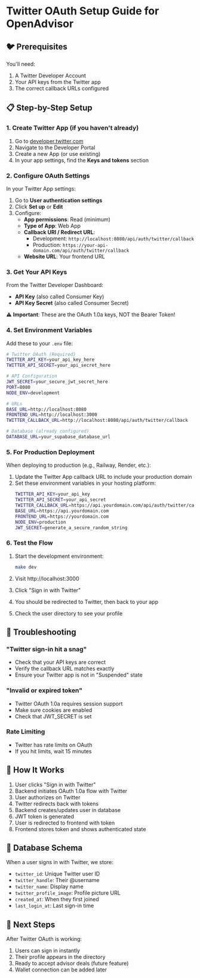 # Twitter OAuth Setup Guide for OpenAdvisor

## 🐦 Prerequisites

You'll need:
1. A Twitter Developer Account
2. Your API keys from the Twitter app
3. The correct callback URLs configured

## 📋 Step-by-Step Setup

### 1. Create Twitter App (if you haven't already)

1. Go to [developer.twitter.com](https://developer.twitter.com)
2. Navigate to the Developer Portal
3. Create a new App (or use existing)
4. In your app settings, find the **Keys and tokens** section

### 2. Configure OAuth Settings

In your Twitter App settings:

1. Go to **User authentication settings**
2. Click **Set up** or **Edit**
3. Configure:
   - **App permissions**: Read (minimum)
   - **Type of App**: Web App
   - **Callback URI / Redirect URL**: 
     - Development: `http://localhost:8080/api/auth/twitter/callback`
     - Production: `https://your-api-domain.com/api/auth/twitter/callback`
   - **Website URL**: Your frontend URL

### 3. Get Your API Keys

From the Twitter Developer Dashboard:
- **API Key** (also called Consumer Key)
- **API Key Secret** (also called Consumer Secret)

⚠️ **Important**: These are the OAuth 1.0a keys, NOT the Bearer Token!

### 4. Set Environment Variables

Add these to your `.env` file:

```bash
# Twitter OAuth (Required)
TWITTER_API_KEY=your_api_key_here
TWITTER_API_SECRET=your_api_secret_here

# API Configuration
JWT_SECRET=your_secure_jwt_secret_here
PORT=8080
NODE_ENV=development

# URLs
BASE_URL=http://localhost:8080
FRONTEND_URL=http://localhost:3000
TWITTER_CALLBACK_URL=http://localhost:8080/api/auth/twitter/callback

# Database (already configured)
DATABASE_URL=your_supabase_database_url
```

### 5. For Production Deployment

When deploying to production (e.g., Railway, Render, etc.):

1. Update the Twitter App callback URL to include your production domain
2. Set these environment variables in your hosting platform:
   ```bash
   TWITTER_API_KEY=your_api_key
   TWITTER_API_SECRET=your_api_secret
   TWITTER_CALLBACK_URL=https://api.yourdomain.com/api/auth/twitter/callback
   BASE_URL=https://api.yourdomain.com
   FRONTEND_URL=https://yourdomain.com
   NODE_ENV=production
   JWT_SECRET=generate_a_secure_random_string
   ```

### 6. Test the Flow

1. Start the development environment:
   ```bash
   make dev
   ```

2. Visit http://localhost:3000

3. Click "Sign in with Twitter"

4. You should be redirected to Twitter, then back to your app

5. Check the user directory to see your profile

## 🔧 Troubleshooting

### "Twitter sign-in hit a snag"
- Check that your API keys are correct
- Verify the callback URL matches exactly
- Ensure your Twitter app is not in "Suspended" state

### "Invalid or expired token"
- Twitter OAuth 1.0a requires session support
- Make sure cookies are enabled
- Check that JWT_SECRET is set

### Rate Limiting
- Twitter has rate limits on OAuth
- If you hit limits, wait 15 minutes

## 🎯 How It Works

1. User clicks "Sign in with Twitter"
2. Backend initiates OAuth 1.0a flow with Twitter
3. User authorizes on Twitter
4. Twitter redirects back with tokens
5. Backend creates/updates user in database
6. JWT token is generated
7. User is redirected to frontend with token
8. Frontend stores token and shows authenticated state

## 📝 Database Schema

When a user signs in with Twitter, we store:
- `twitter_id`: Unique Twitter user ID
- `twitter_handle`: Their @username
- `twitter_name`: Display name
- `twitter_profile_image`: Profile picture URL
- `created_at`: When they first joined
- `last_login_at`: Last sign-in time

## 🚀 Next Steps

After Twitter OAuth is working:
1. Users can sign in instantly
2. Their profile appears in the directory
3. Ready to accept advisor deals (future feature)
4. Wallet connection can be added later 